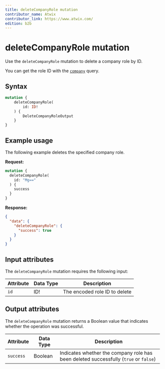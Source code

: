 ```yaml
---
title: deleteCompanyRole mutation
contributor_name: Atwix
contributor_link: https://www.atwix.com/
edition: b2b
---
```


# deleteCompanyRole mutation

Use the `deleteCompanyRole` mutation to delete a company role by ID.

You can get the role ID with the [`company`]({{page.baseurl}}/graphql/queries/company.html) query.

## Syntax

```graphql
mutation {
    deleteCompanyRole(
        id: ID!
    ) {
        DeleteCompanyRoleOutput
    }
}
```

## Example usage

The following example deletes the specified company role.

**Request:**

```graphql
mutation {
  deleteCompanyRole(
    id: "Mg=="
  ) {
    success
  }
}
```

**Response:**

```json
{
  "data": {
    "deleteCompanyRole": {
      "success": true
    }
  }
}
```

## Input attributes

The `deleteCompanyRole` mutation requires the following input:

Attribute |  Data Type | Description
--- | --- | ---
`id` | ID! | The encoded role ID to delete

## Output attributes

The `deleteCompanyRole` mutation returns a Boolean value that indicates whether the operation was successful.

Attribute |  Data Type | Description
--- | --- | ---
`success` | Boolean | Indicates whether the company role has been deleted successfully (`true` or `false`)
